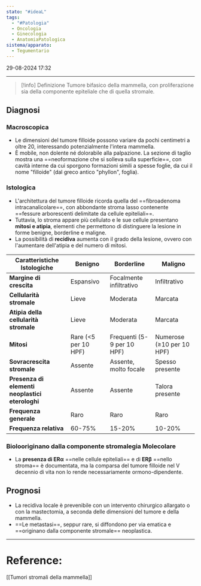 ```yaml
---
stato: "#ideaL"
tags:
  - "#Patologia"
  - Oncologia
  - Ginecologia
  - AnatomiaPatologica
sistema/apparato:
  - Tegumentario
---
```

29-08-2024 17:32

--- 

>[!info] Definizione
>Tumore bifasico della mammella, con proliferazione sia della componente epiteliale che di quella stromale.


## Diagnosi
### Macroscopica
- Le dimensioni del tumore filloide possono variare da pochi centimetri a oltre 20, interessando potenzialmente l'intera mammella.
- È mobile, non dolente né dolorabile alla palpazione. La sezione di taglio mostra una ==neoformazione che si solleva sulla superficie==, con cavità interne da cui sporgono formazioni simili a spesse foglie, da cui il nome "filloide" (dal greco antico "phyllon", foglia). 
### Istologica
- L'architettura del tumore filloide ricorda quella del ==fibroadenoma intracanalicolare==, con abbondante stroma lasso contenente ==fessure arborescenti delimitate da cellule epiteliali==. 
- Tuttavia, lo stroma appare più cellulato e le sue cellule presentano **mitosi e atipia**, elementi che permettono di distinguere la lesione in forme benigne, borderline e maligne.  
- La possibilità di **recidiva** aumenta con il grado della lesione, ovvero con l'aumentare dell'atipia e del numero di mitosi.

| Caratteristiche Istologiche                     | Benigno              | Borderline                 | Maligno                   |
| ----------------------------------------------- | -------------------- | -------------------------- | ------------------------- |
| **Margine di crescita**                         | Espansivo            | Focalmente infiltrativo    | Infiltrativo              |
| **Cellularità stromale**                        | Lieve                | Moderata                   | Marcata                   |
| **Atipia della cellularità stromale**           | Lieve                | Moderata                   | Marcata                   |
| **Mitosi**                                      | Rare (<5 per 10 HPF) | Frequenti (5-9 per 10 HPF) | Numerose (≥10 per 10 HPF) |
| **Sovracrescita stromale**                      | Assente              | Assente, molto focale      | Spesso presente           |
| **Presenza di elementi neoplastici eterologhi** | Assente              | Assente                    | Talora presente           |
| **Frequenza generale**                          | Raro                 | Raro                       | Raro                      |
| **Frequenza relativa**                          | 60-75%               | 15-20%                     | 10-20%                    |

### Biolooriginano dalla componente stromalegia Molecolare
- La **presenza di ERα** ==nelle cellule epiteliali== e di **ERβ** ==nello stroma== è documentata, ma la comparsa del tumore filloide nel V decennio di vita non lo rende necessariamente ormono-dipendente.

## Prognosi
- La recidiva locale è prevenibile con un intervento chirurgico allargato o con la mastectomia, a seconda delle dimensioni del tumore e della mammella.
- ==Le metastasi==, seppur rare, si diffondono per via ematica e ==originano dalla componente stromale== neoplastica.


--- 
# Reference:
[[Tumori stromali della mammella]]